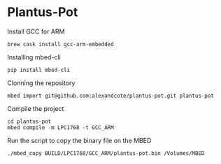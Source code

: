 # Plantus-Pot

Install GCC for ARM
```
brew cask install gcc-arm-embedded
```

Installing mbed-cli
```
pip install mbed-cli
```

Clonning the repository
```
mbed import git@github.com:alexandcote/plantus-pot.git plantus-pot
```

Compile the project
```
cd plantus-pot
mbed compile -m LPC1768 -t GCC_ARM
```

Run the script to copy the binary file on the MBED
```
./mbed_copy BUILD/LPC1768/GCC_ARM/plantus-pot.bin /Volumes/MBED
```
